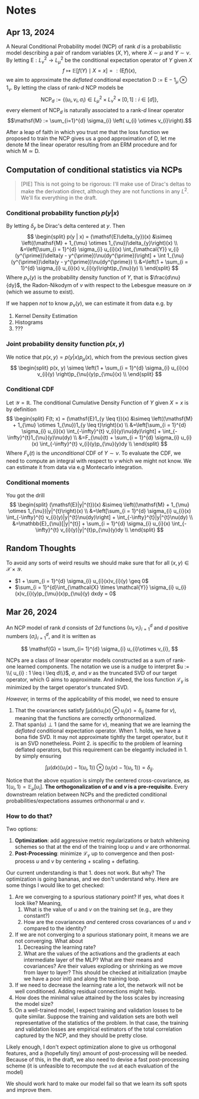 # Notes

## Apr 13, 2024
A Neural Conditional Probability model (NCP) of rank $d$ is a probabilistic model describing a pair of random variables $(X, Y)$, where $X \sim \mu$ and $Y \sim \nu$. By letting $\mathsf{E}: L^{2}_{\nu} \to L^{2}_{\mu}$ be the conditional expectation operator of $Y$ given $X$
$$f \mapsto \mathbb{E}\left[f(Y) \mid X = x\right] =: (\mathsf{E}f)(x),$$
we aim to approximate the _deflated_ conditional expectation $\mathsf{D} := \mathsf{E} - 1_{\mu} \otimes 1_{\nu}$. By letting the class of rank-$d$ NCP models be 
$$\text{NCP}_{d} := \left\{(u_{i}, v_{i}, \sigma_{i}) \in L^{2}_{\mu} \times L^{2}_{\nu} \times [0, 1] : i \in [d]\right\},$$
every element of $\text{NCP}_{d}$ is naturally associated to a rank-$d$ linear operator
$$\mathsf{M} := \sum_{i=1}^{d} \sigma_{i} \left( u_{i} \otimes v_{i}\right).$$

After a leap of faith in which you trust me that the loss function we proposed to train the NCP gives us a good approximation of $\mathsf{D}$, let me denote $\mathsf{M}$ the linear operator resulting from an ERM procedure and for which $\mathsf{M} \simeq \mathsf{D}$.

## Computation of conditional statistics via NCPs
> [PIE] This is not going to be rigorous: I'll make use of Dirac's deltas to make the derivation direct, although they are not functions in any $L^{2}$. We'll fix everything in the draft.

### Conditional probability function $p(y | x)$

By letting $\delta_{y}$ be Dirac's delta centered at $y$. Then
$$
\begin{split}
p(y | x) = (\mathsf{E}\delta_{y})(x) &\simeq \left((\mathsf{M} + 1_{\mu} \otimes 1_{\nu})\delta_{y}\right)(x) \\
&=\left[\sum_{i = 1}^{d} \sigma_{i} u_{i}(x) \int_{\mathcal{Y}} v_{i}(y^{\prime})\delta(y - y^{\prime})\nu(dy^{\prime})\right] + \int 1_{\nu}(y^{\prime})\delta(y - y^{\prime})\nu(dy^{\prime}) \\
&=\left(1 + \sum_{i = 1}^{d} \sigma_{i} u_{i}(x) v_{i}(y)\right)p_{\nu}(y) \\
\end{split}
$$
Where $p_{\nu}(y)$ is the probability density function of $Y$, that is $\frac{d\nu}{dy}$, the Radon-Nikodym of $\nu$ with respect to the Lebesgue measure on $\mathcal{Y}$ (which we assume to exist). 

If we happen _not_ to know $p_{\nu}(y)$, we can estimate it from data e.g. by
1. Kernel Density Estimation
2. Histograms
3. ???

### Joint probability density function $p(x, y)$

We notice that $p(x, y) = p(y | x)p_{\mu}(x)$, which from the previous section gives
$$
\begin{split}
p(x, y) \simeq \left(1 + \sum_{i = 1}^{d} \sigma_{i} u_{i}(x) v_{i}(y) \right)p_{\nu}(y)p_{\mu}(x) \\
\end{split}
$$

### Conditional CDF 
Let $\mathcal{Y} = \mathbb{R}$. The conditional Cumulative Density Function of $Y$ given $X = x$ is by definition
$$
\begin{split}
F(t; x) = (\mathsf{E}1_{y \leq t})(x) &\simeq \left((\mathsf{M} + 1_{\mu} \otimes 1_{\nu})1_{y \leq t}\right)(x) \\
&=\left[\sum_{i = 1}^{d} \sigma_{i} u_{i}(x) \int_{-\infty}^{t} v_{i}(y)\nu(dy)\right] + \int_{-\infty}^{t}1_{\nu}(y)\nu(dy) \\
&=F_{\nu}(t) + \sum_{i = 1}^{d} \sigma_{i} u_{i}(x) \int_{-\infty}^{t} v_{i}(y)p_{\nu}(y)dy \\
\end{split}
$$
Where $F_{\nu}(t)$ is the _unconditional_ CDF of $Y \sim \nu$.
To evaluate the CDF, we need to compute an integral with respect to $\nu$ which we might not know. We can estimate it from data via e.g Montecarlo integration.

### Conditional moments
You got the drill
$$
\begin{split}
(\mathsf{E}|y|^{t})(x) &\simeq \left((\mathsf{M} + 1_{\mu} \otimes 1_{\nu})|y|^{t}\right)(x) \\
&=\left[\sum_{i = 1}^{d} \sigma_{i} u_{i}(x) \int_{-\infty}^{t} v_{i}(y)|y|^{t}\nu(dy)\right] + \int_{-\infty}^{t}|y|^{t}\nu(dy) \\
&=\mathbb{E}_{\nu}[|y|^{t}] + \sum_{i = 1}^{d} \sigma_{i} u_{i}(x) \int_{-\infty}^{t} v_{i}(y)|y|^{t}p_{\nu}(y)dy \\
\end{split}
$$

## Random Thoughts
To avoid any sorts of weird results we should make sure that for all $(x, y) \in \mathcal{X} \times \mathcal{Y}$.
- $1 + \sum_{i = 1}^{d} \sigma_{i} u_{i}(x)v_{i}(y) \geq 0$ 
- $\sum_{i = 1}^{d}\int_{\mathcal{X} \times \mathcal{Y}}  \sigma_{i} u_{i}(x)v_{i}(y)p_{\mu}(x)p_{\nu}(y) dxdy = 0$

## Mar 26, 2024
An NCP model of rank $d$ consists of $2d$ functions $(u_{i}, v_{i})_ {i = 1}^{d}$ and $d$ positive numbers $(\sigma_{i})_{i = 1}^{d}$, and it is written as

$$
\mathsf{G} = \sum_{i= 1}^{d} \sigma_{i} u_{i}\otimes v_{i},
$$

NCPs are a class of linear operator models constructed as a sum of rank-one learned components. The notation we use is a nudge to interpret $u := \\{ u_{i} : 1 \leq i \leq d\\}$, $\sigma$, and $v$ as the truncated SVD of our target operator, which $\mathsf{G}$ aims to approximate. And indeed, the loss function $\mathcal{L}_{\gamma}$ is minimized by the target operator's truncated SVD.

_However,_ in terms of the applicability of this model, we need to ensure
1. That the covariances satisfy $\int \mu(dx) u_{i}(x) \otimes u_{j}(x) = \delta_{ij}$  (same for $v$), meaning that the functions are correctly orthonormalized.
2. That $\text{span}(u) \perp 1$ (and the same for $v$), meaning that we are learning the _deflated_ conditional expectation operator. 
When 1. holds, we have a bona fide SVD. It may not approximate tightly the target operator, but it is an SVD nonetheless. Point 2. is specific to the problem of learning deflated operators, but this requirement can be elegantly included in 1. by simply ensuring

$$
\int \mu(dx) (u_{i}(x) - 1 \langle u_{i}, 1\rangle) \otimes (u_{j}(x) - 1 \langle u_{i}, 1\rangle) = \delta_{ij}.
$$

Notice that the above equation is simply the centered cross-covariance, as $1 \langle u_{i}, 1\rangle = \mathbb{E}_ {\mu}[u_{i}]$. 
**The orthogonalization of $u$ and $v$ is a pre-requisite.** Every downstream relation between NCPs and the predicted conditional probabilities/expectations assumes orthonormal $u$ and $v$.
### How to do that?
Two options:
1. **Optimization**: add aggressive metric regularizations or batch whitening schemes so that at the end of the training loop $u$ and $v$ are orthonormal. 
2. **Post-Processing**:  minimize $\mathcal{L}_{\gamma}$ up to convergence and then post-process $u$ and $v$ by centering + scaling + deflating. 

Our current understanding is that 1. does not work. But why? The optimization is going bananas, and we don't understand why. Here are some things I would like to get checked:
1. Are we converging to a spurious stationary point? If yes, what does it look like? Meaning, 
	1. What is the value of $u$ and $v$ on the training set (e.g., are they constant?)
	2. How are the covariances _and_ centered cross covariances of $u$ and $v$ compared to the identity?
2. If we are not converging to a spurious stationary point, it means we are not converging. What about
	1. Decreasing the learning rate?
	2. What are the values of the activations and the gradients at each intermediate layer of the MLP? What are their means and covariances? Are their values exploding or shrinking as we move from layer to layer? This should be checked at initialization (maybe we have a poor init) and along the training loop.
4. If we need to decrease the learning rate a lot, the network will not be well conditioned. Adding residual connections might help.
5. How does the minimal value attained by the loss scales by increasing the model size? 
6. On a well-trained model, I expect training and validation losses to be quite similar. Suppose the training and validation sets are both well representative of the statistics of the problem. In that case, the training and validation losses are empirical estimators of the total correlation captured by the NCP, and they should be pretty close.

Likely enough, I don't expect optimization alone to give us orthogonal features, and a (hopefully tiny) amount of post-processing will be needed. Because of this, in the draft, we also need to devise a fast post-processing scheme (it is unfeasible to recompute the `svd` at each evaluation of the model)

We should work hard to make our model fail so that we learn its soft spots and improve them. 
